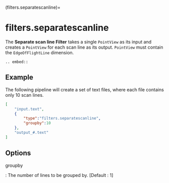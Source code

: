 (filters.separatescanline)=

# filters.separatescanline

The **Separate scan line Filter** takes a single `PointView` as its input and
creates a `PointView` for each scan line as its output. `PointView` must contain
the `EdgeOfFlightLine` dimension.

```{eval-rst}
.. embed::
```

## Example

The following pipeline will create a set of text files, where each file contains
only 10 scan lines.

```json
[
    "input.text",
    {
        "type":"filters.separatescanline",
        "groupby":10
    },
    "output_#.text"
]
```

## Options

groupby

: The number of lines to be grouped by. \[Default : 1\]

```{include} filter_opts.md
```
